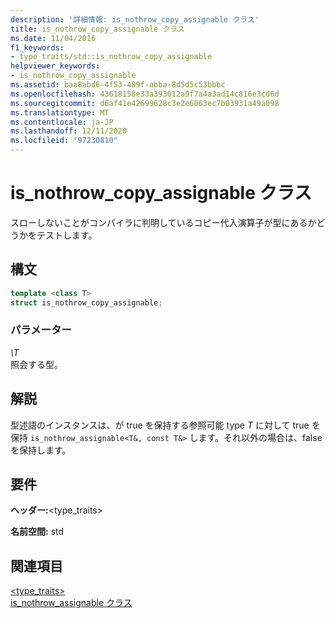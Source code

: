 ```yaml
---
description: '詳細情報: is_nothrow_copy_assignable クラス'
title: is_nothrow_copy_assignable クラス
ms.date: 11/04/2016
f1_keywords:
- type_traits/std::is_nothrow_copy_assignable
helpviewer_keywords:
- is_nothrow_copy_assignable
ms.assetid: baa8abd6-4f53-489f-abba-8d5d5c53bbbc
ms.openlocfilehash: 43618158e33a393012a9f7a4a3ad14c816e3cd6d
ms.sourcegitcommit: d6af41e42699628c3e2e6063ec7b03931a49a098
ms.translationtype: MT
ms.contentlocale: ja-JP
ms.lasthandoff: 12/11/2020
ms.locfileid: "97230810"
---
```

# <a name="is_nothrow_copy_assignable-class"></a>is_nothrow_copy_assignable クラス

スローしないことがコンパイラに判明しているコピー代入演算子が型にあるかどうかをテストします。

## <a name="syntax"></a>構文

```cpp
template <class T>
struct is_nothrow_copy_assignable;
```

### <a name="parameters"></a>パラメーター

*\T*\
照会する型。

## <a name="remarks"></a>解説

型述語のインスタンスは、が true を保持する参照可能 type *T* に対して true を保持 `is_nothrow_assignable<T&, const T&>` します。それ以外の場合は、false を保持します。

## <a name="requirements"></a>要件

**ヘッダー:**\<type_traits>

**名前空間:** std

## <a name="see-also"></a>関連項目

[<type_traits>](../standard-library/type-traits.md)\
[is_nothrow_assignable クラス](../standard-library/is-nothrow-assignable-class.md)
